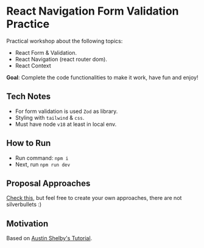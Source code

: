 # React Navigation Form Validation Practice

Practical workshop about the following topics:
- React Form & Validation.
- React Navigation (react router dom).
- React Context

**Goal**: Complete the code functionalities to make it work, have fun and enjoy!

## Tech Notes
- For form validation is used `Zod` as library.
- Styling with `tailwind` & `css`.
- Must have node `v18` at least in local env.

## How to Run
- Run command: `npm i`
- Next, run `npm run dev`

## Proposal Approaches
[Check this](https://lying-guarantee-476.notion.site/Practical-Workshop-3aa22139c2e1478cb8602dcb74add01b?pvs=4), but feel free to create your own approaches, there are not silverbullets :)

## Motivation
Based on [Austin Shelby's Tutorial](https://youtu.be/4zt1eadehKQ).

